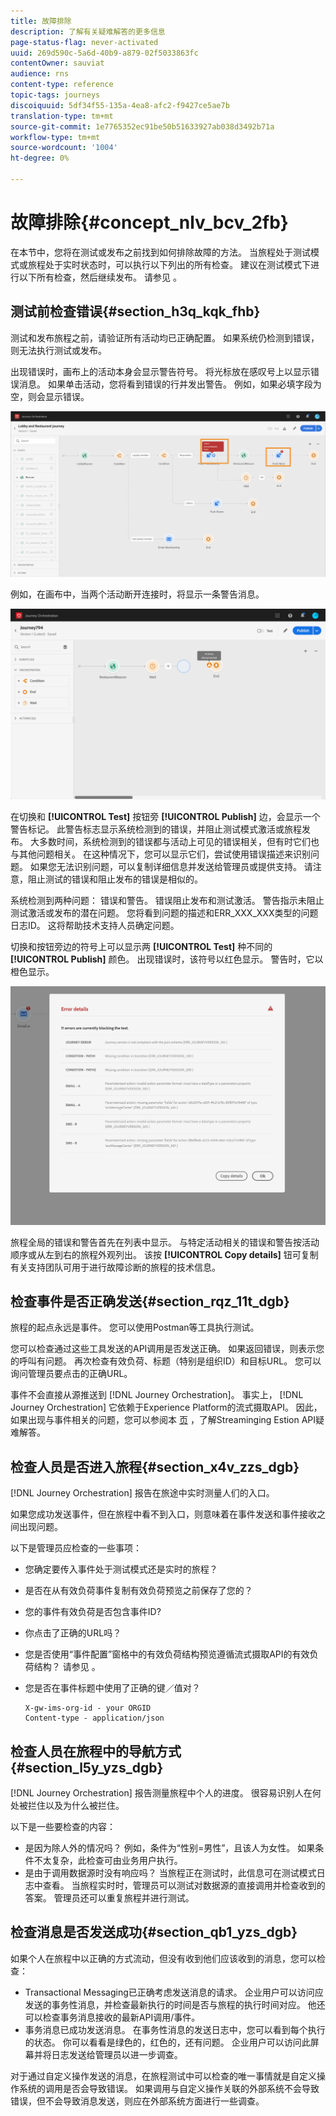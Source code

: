 ```yaml
---
title: 故障排除
description: 了解有关疑难解答的更多信息
page-status-flag: never-activated
uuid: 269d590c-5a6d-40b9-a879-02f5033863fc
contentOwner: sauviat
audience: rns
content-type: reference
topic-tags: journeys
discoiquuid: 5df34f55-135a-4ea8-afc2-f9427ce5ae7b
translation-type: tm+mt
source-git-commit: 1e7765352ec91be50b51633927ab038d3492b71a
workflow-type: tm+mt
source-wordcount: '1004'
ht-degree: 0%

---
```



# 故障排除{#concept_nlv_bcv_2fb}

在本节中，您将在测试或发布之前找到如何排除故障的方法。 当旅程处于测试模式或旅程处于实时状态时，可以执行以下列出的所有检查。 建议在测试模式下进行以下所有检查，然后继续发布。 请参见 [](../building-journeys/testing-the-journey.md)。

## 测试前检查错误{#section_h3q_kqk_fhb}

测试和发布旅程之前，请验证所有活动均已正确配置。 如果系统仍检测到错误，则无法执行测试或发布。

出现错误时，画布上的活动本身会显示警告符号。 将光标放在感叹号上以显示错误消息。 如果单击活动，您将看到错误的行并发出警告。 例如，如果必填字段为空，则会显示错误。

![](../assets/journey63.png)

例如，在画布中，当两个活动断开连接时，将显示一条警告消息。

![](../assets/canvas-disconnected.png)

在切换和 **[!UICONTROL Test]** 按钮旁 **[!UICONTROL Publish]** 边，会显示一个警告标记。 此警告标志显示系统检测到的错误，并阻止测试模式激活或旅程发布。 大多数时间，系统检测到的错误都与活动上可见的错误相关，但有时它们也与其他问题相关。 在这种情况下，您可以显示它们，尝试使用错误描述来识别问题。 如果您无法识别问题，可以复制详细信息并发送给管理员或提供支持。 请注意，阻止测试的错误和阻止发布的错误是相似的。

系统检测到两种问题： 错误和警告。 错误阻止发布和测试激活。 警告指示未阻止测试激活或发布的潜在问题。 您将看到问题的描述和ERR_XXX_XXX类型的问题日志ID。 这将帮助技术支持人员确定问题。

切换和按钮旁边的符号上可以显示两 **[!UICONTROL Test]** 种不同的 **[!UICONTROL Publish]** 颜色。 出现错误时，该符号以红色显示。 警告时，它以橙色显示。

![](../assets/journey75.png)

旅程全局的错误和警告首先在列表中显示。 与特定活动相关的错误和警告按活动顺序或从左到右的旅程外观列出。 该按 **[!UICONTROL Copy details]** 钮可复制有关支持团队可用于进行故障诊断的旅程的技术信息。

## 检查事件是否正确发送{#section_rqz_11t_dgb}

旅程的起点永远是事件。 您可以使用Postman等工具执行测试。

您可以检查通过这些工具发送的API调用是否发送正确。 如果返回错误，则表示您的呼叫有问题。 再次检查有效负荷、标题（特别是组织ID）和目标URL。 您可以询问管理员要点击的正确URL。

事件不会直接从源推送到 [!DNL Journey Orchestration]。 事实上， [!DNL Journey Orchestration] 它依赖于Experience Platform的流式摄取API。 因此，如果出现与事件相关的问题，您可以参阅本 [页](https://docs.adobe.com/content/help/en/experience-platform/ingestion/streaming/troubleshooting.html) ，了解Streaminging Estion API疑难解答。

## 检查人员是否进入旅程{#section_x4v_zzs_dgb}

[!DNL Journey Orchestration] 报告在旅途中实时测量人们的入口。

如果您成功发送事件，但在旅程中看不到入口，则意味着在事件发送和事件接收之间出现问题。

以下是管理员应检查的一些事项：

* 您确定要传入事件处于测试模式还是实时的旅程？
* 是否在从有效负荷事件复制有效负荷预览之前保存了您的？
* 您的事件有效负荷是否包含事件ID?
* 你点击了正确的URL吗？
* 您是否使用“事件配置”窗格中的有效负荷结构预览遵循流式摄取API的有效负荷结构？ 请参见 [](../event/previewing-the-payload.md)。
* 您是否在事件标题中使用了正确的键／值对？

   ```
   X-gw-ims-org-id - your ORGID
   Content-type - application/json
   ```

## 检查人员在旅程中的导航方式{#section_l5y_yzs_dgb}

[!DNL Journey Orchestration] 报告测量旅程中个人的进度。 很容易识别人在何处被拦住以及为什么被拦住。

以下是一些要检查的内容：

* 是因为除人外的情况吗？ 例如，条件为“性别=男性”，且该人为女性。 如果条件不太复杂，此检查可由业务用户执行。
* 是由于调用数据源时没有响应吗？ 当旅程正在测试时，此信息可在测试模式日志中查看。 当旅程实时时，管理员可以测试对数据源的直接调用并检查收到的答案。 管理员还可以重复旅程并进行测试。

## 检查消息是否发送成功{#section_qb1_yzs_dgb}

如果个人在旅程中以正确的方式流动，但没有收到他们应该收到的消息，您可以检查：

* Transactional Messaging已正确考虑发送消息的请求。 企业用户可以访问应发送的事务性消息，并检查最新执行的时间是否与旅程的执行时间对应。 他还可以检查事务消息接收的最新API调用/事件。
* 事务消息已成功发送消息。 在事务性消息的发送日志中，您可以看到每个执行的状态。 你可以看看是绿色的，红色的，还有问题。 企业用户可以访问此屏幕并将日志发送给管理员以进一步调查。

对于通过自定义操作发送的消息，在旅程测试中可以检查的唯一事情就是自定义操作系统的调用是否会导致错误。 如果调用与自定义操作关联的外部系统不会导致错误，但不会导致消息发送，则应在外部系统方面进行一些调查。

